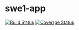 # swe1-app

[![Build Status](https://travis-ci.com/Peter-S-G/swe1-app.svg?branch=main)](https://travis-ci.com/github/Peter-S-G/swe1-app)
[![Coverage Status](https://coveralls.io/repos/github/Peter-S-G/swe1-app/badge.svg?branch=main)](https://coveralls.io/github/Peter-S-G/swe1-app?branch=main)
